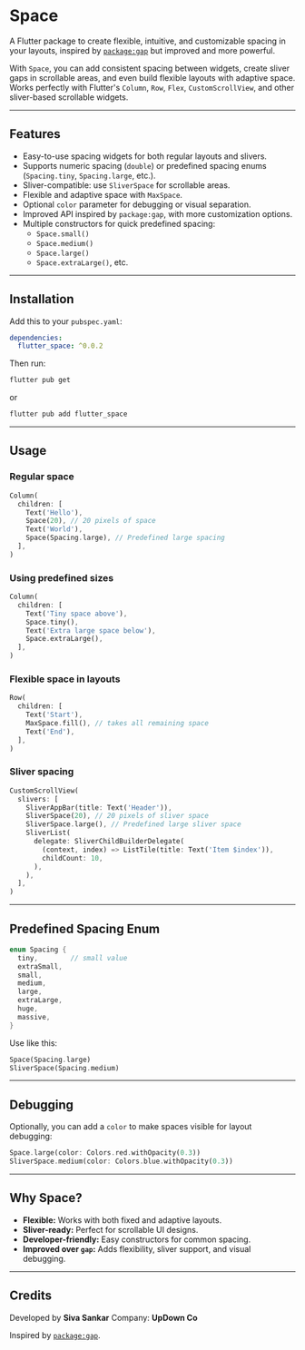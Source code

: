 # Space

A Flutter package to create flexible, intuitive, and customizable spacing in your layouts, inspired by [`package:gap`](https://pub.dev/packages/gap) but improved and more powerful.  

With `Space`, you can add consistent spacing between widgets, create sliver gaps in scrollable areas, and even build flexible layouts with adaptive space. Works perfectly with Flutter's `Column`, `Row`, `Flex`, `CustomScrollView`, and other sliver-based scrollable widgets.

---

## Features

- Easy-to-use spacing widgets for both regular layouts and slivers.
- Supports numeric spacing (`double`) or predefined spacing enums (`Spacing.tiny`, `Spacing.large`, etc.).
- Sliver-compatible: use `SliverSpace` for scrollable areas.
- Flexible and adaptive space with `MaxSpace`.
- Optional `color` parameter for debugging or visual separation.
- Improved API inspired by `package:gap`, with more customization options.
- Multiple constructors for quick predefined spacing:
  - `Space.small()`
  - `Space.medium()`
  - `Space.large()`
  - `Space.extraLarge()`, etc.

---

## Installation

Add this to your `pubspec.yaml`:

```yaml
dependencies:
  flutter_space: ^0.0.2
```

Then run:

```bash
flutter pub get
```

or

```bash
flutter pub add flutter_space
```


---

## Usage

### Regular space

```dart
Column(
  children: [
    Text('Hello'),
    Space(20), // 20 pixels of space
    Text('World'),
    Space(Spacing.large), // Predefined large spacing
  ],
)
```

### Using predefined sizes

```dart
Column(
  children: [
    Text('Tiny space above'),
    Space.tiny(),
    Text('Extra large space below'),
    Space.extraLarge(),
  ],
)
```

### Flexible space in layouts

```dart
Row(
  children: [
    Text('Start'),
    MaxSpace.fill(), // takes all remaining space
    Text('End'),
  ],
)
```

### Sliver spacing

```dart
CustomScrollView(
  slivers: [
    SliverAppBar(title: Text('Header')),
    SliverSpace(20), // 20 pixels of sliver space
    SliverSpace.large(), // Predefined large sliver space
    SliverList(
      delegate: SliverChildBuilderDelegate(
        (context, index) => ListTile(title: Text('Item $index')),
        childCount: 10,
      ),
    ),
  ],
)
```

---

## Predefined Spacing Enum

```dart
enum Spacing {
  tiny,        // small value
  extraSmall,  
  small,
  medium,
  large,
  extraLarge,
  huge,
  massive,
}
```

Use like this:

```dart
Space(Spacing.large)
SliverSpace(Spacing.medium)
```

---

## Debugging

Optionally, you can add a `color` to make spaces visible for layout debugging:

```dart
Space.large(color: Colors.red.withOpacity(0.3))
SliverSpace.medium(color: Colors.blue.withOpacity(0.3))
```

---

## Why Space?

* **Flexible:** Works with both fixed and adaptive layouts.
* **Sliver-ready:** Perfect for scrollable UI designs.
* **Developer-friendly:** Easy constructors for common spacing.
* **Improved over `gap`:** Adds flexibility, sliver support, and visual debugging.

---

## Credits

Developed by **Siva Sankar**
Company: **UpDown Co**

Inspired by [`package:gap`](https://pub.dev/packages/gap).

